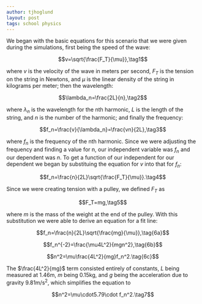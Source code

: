 ```yaml
---
author: tjhoglund
layout: post
tags: school physics
---
```


We began with the basic equations for this scenario that we were given during
the simulations, first being the speed of the wave:

$$v=\sqrt{\frac{F_T}{\mu}},\tag1$$

where $v$ is the velocity of the wave in meters per second, $F_T$ is the tension
on the string in Newtons, and $\mu$ is the linear density of the string in
kilograms per meter; then the wavelength:

$$\lambda_n=\frac{2L}{n},\tag2$$

where $\lambda_n$ is the wavelength for the nth harmonic, $L$ is the length of
the string, and $n$ is the number of the harmonic; and finally the frequency:

$$f_n=\frac{v}{\lambda_n}=\frac{vn}{2L},\tag3$$

where $f_n$ is the frequency of the nth harmonic. Since we were adjusting the
frequency and finding a value for n, our independent variable was $f_n$ and our
dependent was $n$. To get a function of our independent for our dependent we
began by substituing the equation for $v$ into that for $f_n$:

$$f_n=\frac{n}{2L}\sqrt{\frac{F_T}{\mu}}.\tag4$$

Since we were creating tension with a pulley, we defined $F_T$ as

$$F_T=mg,\tag5$$

where $m$ is the mass of the weight at the end of the pulley. With this
substitution we were able to derive an equation for a fit line:

$$f_n=\frac{n}{2L}\sqrt{\frac{mg}{\mu}},\tag{6a}$$

$$f_n^{-2}=\frac{\mu4L^2}{mgn^2},\tag{6b}$$

$$n^2=\mu\frac{4L^2}{mg}f_n^2.\tag{6c}$$

The $\frac{4L^2}{mg}$ term consisted entirely of constants, $L$ being measured
at 1.46m, $m$ being 0.15kg, and $g$ being the acceleration due to gravity
9.81m/s<sup>2</sup>, which simplifies the equation to

$$n^2=\mu\cdot5.79\cdot f_n^2.\tag7$$
